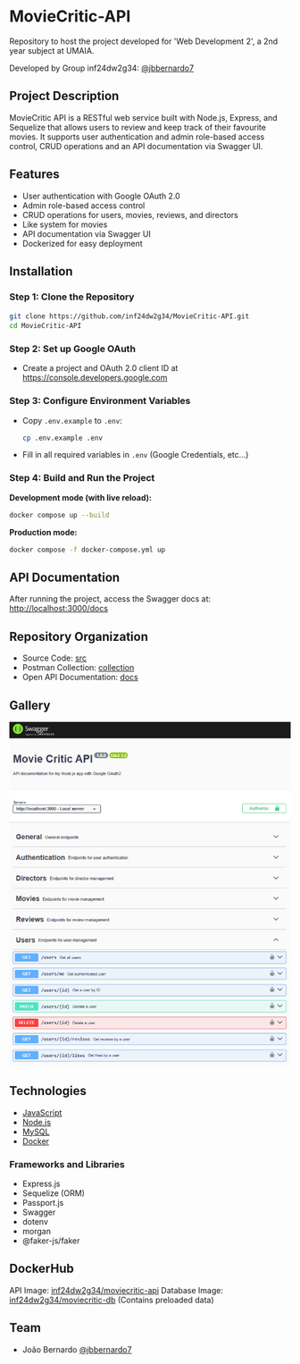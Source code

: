 # MovieCritic-API

Repository to host the project developed for 'Web Development 2', a 2nd year subject at UMAIA.

Developed by Group inf24dw2g34: [@jbbernardo7](https://github.com/jbbernardo7)

## Project Description

MovieCritic API is a RESTful web service built with Node.js, Express, and Sequelize that allows users to review and keep track of their favourite movies. It supports user authentication and admin role-based access control, CRUD operations and an API documentation via Swagger UI.

## Features

- User authentication with Google OAuth 2.0
- Admin role-based access control
- CRUD operations for users, movies, reviews, and directors
- Like system for movies
- API documentation via Swagger UI
- Dockerized for easy deployment

## Installation

### Step 1: Clone the Repository
```bash
git clone https://github.com/inf24dw2g34/MovieCritic-API.git
cd MovieCritic-API
```
### Step 2: Set up Google OAuth

- Create a project and OAuth 2.0 client ID at https://console.developers.google.com

### Step 3: Configure Environment Variables
- Copy `.env.example` to `.env`:
  ```bash
  cp .env.example .env
  ```
- Fill in all required variables in `.env` (Google Credentials, etc...)

### Step 4: Build and Run the Project

**Development mode (with live reload):**
```bash
docker compose up --build
```

**Production mode:**
```bash
docker compose -f docker-compose.yml up
```

## API Documentation

After running the project, access the Swagger docs at:  
[http://localhost:3000/docs](http://localhost:3000/docs)

## Repository Organization

* Source Code: [src](src/)
* Postman Collection: [collection](postman/)
* Open API Documentation: [docs](src/docs/)

## Gallery
![Documentation](images/openapi.PNG)

## Technologies

* [JavaScript](https://developer.mozilla.org/en-US/docs/Web/JavaScript)
* [Node.js](https://nodejs.org/en)
* [MySQL](https://www.mysql.com/)
* [Docker](https://www.docker.com/)

### Frameworks and Libraries

* Express.js
* Sequelize (ORM)
* Passport.js
* Swagger
* dotenv
* morgan
* @faker-js/faker

## DockerHub

API Image: [inf24dw2g34/moviecritic-api](https://hub.docker.com/repository/docker/inf24dw2g34/moviecritic-api/general)
Database Image: [inf24dw2g34/moviecritic-db](https://hub.docker.com/repository/docker/inf24dw2g34/moviecritic-db/general) (Contains preloaded data)

## Team
* João Bernardo [@jbbernardo7](https://github.com/jbbernardo7)
